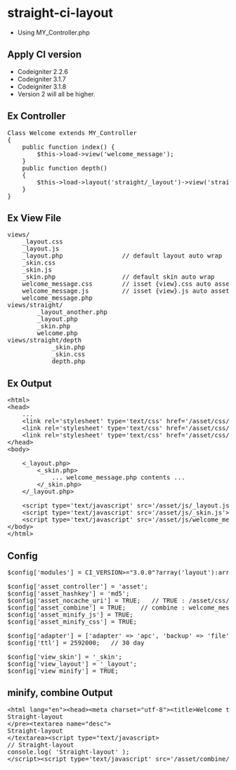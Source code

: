# straight-ci-layout #
- Using MY_Controller.php

## Apply CI version ##
- Codeigniter 2.2.6
- Codeigniter 3.1.7
- Codeigniter 3.1.8
- Version 2 will all be higher.

## Ex Controller ##
<pre>
Class Welcome extends MY_Controller
{
    public function index() {
        $this->load->view('welcome_message');
    }
    public function depth()
    {
        $this->load->layout('straight/_layout')->view('straight/depth/depth');
    }
}
</pre>

## Ex View File ##
<pre>
views/
    _layout.css
    _layout.js
    _layout.php                // default layout auto wrap
    _skin.css
    _skin.js
    _skin.php                  // default skin auto wrap
    welcome_message.css        // isset {view}.css auto asset
    welcome_message.js         // isset {view}.js auto asset
    welcome_message.php
views/straight/
        _layout_another.php
        _layout.php
        _skin.php
        welcome.php
views/straight/depth
            _skin.php
            _skin.css
            depth.php
</pre>

## Ex Output ##

<pre>
&lt;html>
&lt;head>
    ...
    &lt;link rel='stylesheet' type='text/css' href='/asset/css/_layout.css' />
    &lt;link rel='stylesheet' type='text/css' href='/asset/css/_skin.css' />
    &lt;link rel='stylesheet' type='text/css' href='/asset/css/welcome_message.css' />
&lt;/head>
&lt;body>
    
    &lt;_layout.php>
        &lt;_skin.php>
            ... welcome_message.php contents ...
        &lt;/_skin.php>
    &lt;/_layout.php>

    &lt;script type='text/javascript' src='/asset/js/_layout.js'>&lt;/script>
    &lt;script type='text/javascript' src='/asset/js/_skin.js'>&lt;/script>
    &lt;script type='text/javascript' src='/asset/js/welcome_message.js'>&lt;/script>
&lt;/body>
&lt;/html>
</pre>

## Config ##
<pre>
$config['modules'] = CI_VERSION>="3.0.0"?array('layout'):array('straight_layout');

$config['asset_controller'] = 'asset';
$config['asset_hashkey'] = 'md5';
$config['asset_nocache_uri'] = TRUE;   // TRUE : /asset/css/style.css?_=abc...1234, FALSE : /asset/cas/style.css
$config['asset_combine'] = TRUE;    // combine : welcome_message.js(css), _skin.js(css), _layout.js(css)
$config['asset_minify_js'] = TRUE;
$config['asset_minify_css'] = TRUE;

$config['adapter'] = ['adapter' => 'apc', 'backup' => 'file'];
$config['ttl'] = 2592000;	// 30 day

$config['view_skin'] = '_skin';
$config['view_layout'] = '_layout';
$config['view_minify'] = TRUE;
</pre>

## minify, combine Output ##

<pre>
&lt;html lang="en">&lt;head>&lt;meta charset="utf-8">&lt;title>Welcome to CodeIgniter&lt;/title>&lt;link rel='stylesheet' type='text/css' href='/asset/combine/c93667b961c1da6c29ac55d8e6b51e61.css' />&lt;/head>&lt;body> &lt;div id="container"> &lt;h1>Welcome to CodeIgniter!&lt;/h1>&lt;div id="body">&lt;p>The page you are looking at is being generated dynamically by CodeIgniter.&lt;/p>&lt;p>If you would like to edit this page you'll find it located at:&lt;/p>&lt;code> application/views/welcome_message.css&lt;br/> application/views/welcome_message.js&lt;br/> application/views/welcome_message.php &lt;/code>&lt;p>The corresponding controller for this page is found at:&lt;/p>&lt;code>application/controllers/Welcome.php&lt;/code>&lt;p>If you are exploring CodeIgniter for the very first time, you should start by reading the &lt;a href="user_guide/">User Guide&lt;/a>.&lt;/p>&lt;p>CI_VERSION : 3.1.8 / ENVIRONMENT : development&lt;/p>&lt;p>&lt;a href="https://github.com/uncaose/straight-ci-layout" target="_blank">https://github.com/uncaose/straight-ci-layout&lt;/a>&lt;/p>&lt;ul>&lt;li>&lt;a href="/straight/welcome">/straight/welcome&lt;/a>&lt;/li>&lt;li>&lt;a href="/straight/welcome/depth">/straight/welcome/depth&lt;/a>&lt;/li>&lt;/ul>&lt;/div>&lt;p class="footer">Page rendered in &lt;strong>0.0206&lt;/strong> seconds. CodeIgniter Version &lt;strong>3.1.8&lt;/strong>&lt;/p>&lt;/div>&lt;pre style="white-space: pre-wrap;">
Straight-layout
&lt;/pre>&lt;textarea name="desc">
Straight-layout
&lt;/textarea>&lt;script type="text/javascript>
// Straight-layout
console.log( 'Straight-layout' );
&lt;/script>&lt;script type='text/javascript' src='/asset/combine/8a982f02f422b7e90425eaf2b4a5a852.js'>&lt;/script>&lt;/body>&lt;/html>
</pre>